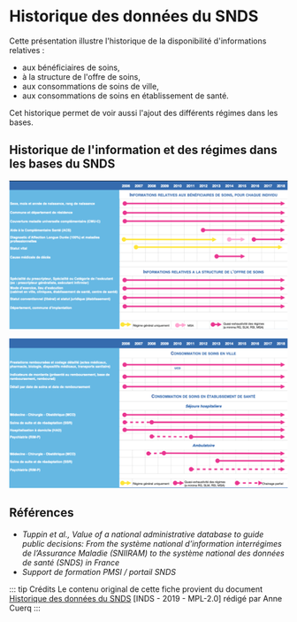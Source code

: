 # Historique des données du SNDS
<!-- SPDX-License-Identifier: MPL-2.0 -->

Cette présentation illustre l'historique de la disponibilité d'informations relatives :
- aux bénéficiaires de soins,
- à la structure de l'offre de soins,
- aux consommations de soins de ville,
- aux consommations de soins en établissement de santé.

Cet historique permet de voir aussi l'ajout des différents régimes dans les bases.

## Historique de l'information et des régimes dans les bases du SNDS
![Historique données SNDS - P1](../images/historique_donnees/Diapositive1.png)

![Historique données SNDS - P2](../images/historique_donnees/Diapositive2.png)

## Références

- *Tuppin et al., Value of a national administrative database to guide public decisions: From the système national d’information interrégimes de l’Assurance Maladie (SNIIRAM) to the système national des données de santé (SNDS) in France*  
- *Support de formation PMSI / portail SNDS*

::: tip Crédits
Le contenu original de cette fiche provient du document [Historique des données du SNDS](../files/2019_INDS_Historique-des-données-SNDS_MPL-2.0.pptx) [INDS - 2019 - MPL-2.0] rédigé par Anne Cuerq
:::

